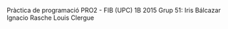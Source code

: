 Pràctica de programació PRO2 - FIB (UPC) 1B 2015
Grup 51:
    Iris Bálcazar
    Ignacio Rasche
    Louis Clergue
